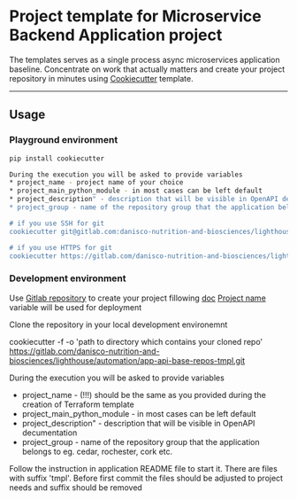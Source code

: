 # Project template for Microservice Backend Application project

The templates serves as a single process async microservices application baseline.
Concentrate on work that actually matters and create your project repository in minutes using [Cookiecutter](https://cookiecutter.readthedocs.io) template.

---

## Usage
### Playground environment
```bash
pip install cookiecutter

During the execution you will be asked to provide variables 
* project_name - project name of your choice
* project_main_python_module - in most cases can be left default
* project_description" - description that will be visible in OpenAPI decumentation
* project_group - name of the repository group that the application belongs to eg. cedar, rochester, cork etc.

# if you use SSH for git
cookiecutter git@gitlab.com:danisco-nutrition-and-biosciences/lighthouse/automation/app-api-base-repos-tmpl.git

# if you use HTTPS for git
cookiecutter https://gitlab.com/danisco-nutrition-and-biosciences/lighthouse/automation/app-api-base-repos-tmpl.git
```
### Development environment
Use [Gitlab repository](https://gitlab.com/danisco-nutrition-and-biosciences/lighthouse/automation/gitlab) to create your project fillowing [doc](https://iffprod.atlassian.net/wiki/spaces/KCD/pages/102924326/Managing+GitLab+projects+with+Terraform)
[Project name](https://gitlab.com/danisco-nutrition-and-biosciences/lighthouse/automation/gitlab/energy-v2/-/blob/main/config.yaml?ref_type=heads#L3) variable will be used for deployment

Clone the repository in your local development environemnt


cookiecutter -f -o 'path to directory which contains your cloned repo' https://gitlab.com/danisco-nutrition-and-biosciences/lighthouse/automation/app-api-base-repos-tmpl.git 

During the execution you will be asked to provide variables 
* project_name - (!!!) should be the same as you provided during the creation of Terraform template 
* project_main_python_module - in most cases can be left default
* project_description" - description that will be visible in OpenAPI decumentation
* project_group - name of the repository group that the application belongs to eg. cedar, rochester, cork etc.

Follow the instruction in application README file to start it.
There are files with suffix 'tmpl'. Before first commit the files should be adjusted to project needs and suffix should be removed